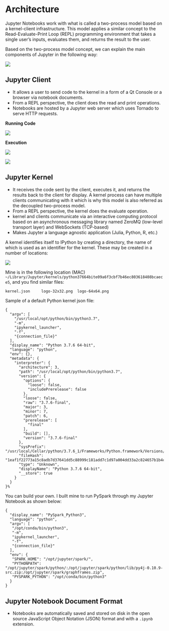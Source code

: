 # Architecture

Jupyter Notebooks work with what is called a two-process model based on a kernel-client infrastructure. This model applies a similar concept to the Read-Evaluate-Print Loop (REPL) programming environment that takes a single user’s inputs, evaluates them, and returns the result to the user.

Based on the two-process model concept, we can explain the main components of Jupyter in the following way:

![](../images/JUPYTER_ARCHITECTURE.png)

## Jupyter Client

* It allows a user to send code to the kernel in a form of a Qt Console or a browser via notebook documents.
* From a REPL perspective, the client does the read and print operations.
* Notebooks are hosted by a Jupyter web server which uses Tornado to serve HTTP requests.

**Running Code**

![](../images/JUPYTER_CLIENT_NOTEBOOK.png)

**Execution**

![](../images/JUPYTER_CLIENT_EXEC_REQUEST.png)

![](../images/JUPYTER_CLIENT_EXEC_STREAM.png)

## Jupyter Kernel

* It receives the code sent by the client, executes it, and returns the results back to the client for display. A kernel process can have multiple clients communicating with it which is why this model is also referred as the decoupled two-process model.
* From a REPL perspective, the kernel does the evaluate operation.
* kernel and clients communicate via an interactive computing protocol based on an asynchronous messaging library named ZeroMQ (low-level transport layer) and WebSockets (TCP-based)
* Makes Jupyter a language agnostic application (Julia, Python, R, etc.)

A kernel identifies itself to IPython by creating a directory, the name of which is used as an identifier for the kernel. These may be created in a number of locations:

![](../images/JUPYTER_KERNEL_LOCATION.png)

Mine is in the following location (MAC) `~/Library/Jupyter/kernels/python37664bite09a6f3cbf7b46ec803618408bcaece5`, and you find similar files:


```bash
kernel.json     logo-32x32.png  logo-64x64.png
```


Sample of a default Python kernel json file:

```
{
  "argv": [
    "/usr/local/opt/python/bin/python3.7",
    "-m",
    "ipykernel_launcher",
    "-f",
    "{connection_file}"
  ],
  "display_name": "Python 3.7.6 64-bit",
  "language": "python",
  "env": {},
  "metadata": {
    "interpreter": {
      "architecture": 3,
      "path": "/usr/local/opt/python/bin/python3.7",
      "version": {
        "options": {
          "loose": false,
          "includePrerelease": false
        },
        "loose": false,
        "raw": "3.7.6-final",
        "major": 3,
        "minor": 7,
        "patch": 6,
        "prerelease": [
          "final"
        ],
        "build": [],
        "version": "3.7.6-final"
      },
      "sysPrefix": "/usr/local/Cellar/python/3.7.6_1/Frameworks/Python.framework/Versions/3.7",
      "fileHash": "1eaf1f22773a15c8adb7d37641dd5c88999c181add7c1d97a004dd33a2c824657b1b4cfb6ca19d4b7804b18eb454d5c34b3df1bdc53c2c93f4116419ce72d1a8",
      "type": "Unknown",
      "displayName": "Python 3.7.6 64-bit",
      "__store": true
    }
  }
}%
```

You can build your own. I built mine to run PySpark through my Jupyter Notebook as shown below:

```
{
  "display_name": "PySpark_Python3",
  "language": "python",
  "argv": [
   "/opt/conda/bin/python3",
   "-m",
   "ipykernel_launcher",
   "-f",
   "{connection_file}"
  ],
  "env": {
   "SPARK_HOME": "/opt/jupyter/spark/",
   "PYTHONPATH": "/opt/jupyter/spark/python/:/opt/jupyter/spark/python/lib/py4j-0.10.9-src.zip:/opt/jupyter/spark/graphframes.zip",
   "PYSPARK_PYTHON": "/opt/conda/bin/python3"
  }
}
```

## Jupyter Notebook Document Format

* Notebooks are automatically saved and stored on disk in the open source JavaScript Object Notation (JSON) format and with a `.ipynb` extension.